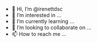 - 👋 Hi, I’m @irenettdsc
- 👀 I’m interested in ...
- 🌱 I’m currently learning ...
- 💞️ I’m looking to collaborate on ...
- 📫 How to reach me ...

<!---
irenettdsc/irenettdsc is a ✨ special ✨ repository because its `README.md` (this file) appears on your GitHub profile.
You can click the Preview link to take a look at your changes.
--->
